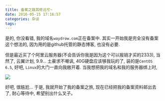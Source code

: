 ```yaml
---
title: 备案之路其修远兮~
date: 2016-05-15 17:16:57
categories: 杂谈
tags:
---
```



是的, 你没看错, 我的域名`waydrow.com`正在备案中. 其实一开始我是完全没有备案这个想法的, 因为用的是github托管的静态博客, 也没有必要.
<!-- more -->
但是最近买了个阿里云服务器(不会告诉你我是因为这个可以报销才买的2333), 当然了, 云翼计划, 9.9...
土豪求不嘲讽, 40G硬盘应该够我玩的了, 装的是`CentOS 6.5`, 好吧, `Linux`的大门一直向我敞开着.
当我想把我的域名和我的服务器绑上时,

![](http://7xqoa3.com1.z0.glb.clouddn.com/16-5-15/79268731.jpg)

好吧, 很尴尬...
于是, 我就开始了我的备案之旅, 现在已经把我的备案资料邮出去了, 耐心等待中, 希望别出什么叉子。